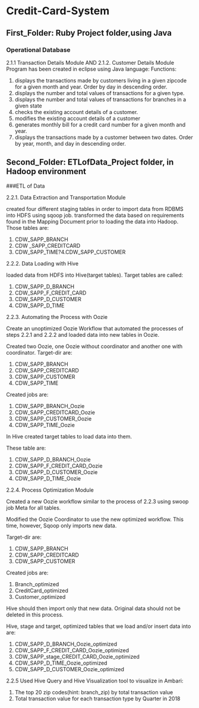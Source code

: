 # Credit-Card-System

## First_Folder: Ruby Project folder,using Java



### Operational Database 

2.1.1 Transaction Details Module AND 2.1.2. Customer Details Module 
Program has been created in eclipse using Java language:
Functions:
1. displays the transactions made by customers living in a given zipcode for a given month and year. Order by day in descending order.
2. displays the number and total values of transactions for a given type. 
3. displays the number and total values of transactions for branches in a given state 
4. checks the existing account details of a customer. 
5. modifies the existing account details of a customer 
6. generates monthly bill for a credit card number for a given month and year. 
7. displays the transactions made by a customer between two dates. Order by year, month, and day in descending order. 

## Second_Folder: ETLofData_Project folder, in Hadoop environment

###ETL of Data 


2.2.1. Data Extraction and Transportation Module 

created four different staging tables in order to import data from RDBMS into HDFS using sqoop job.
transformed the data based on requirements found in the Mapping Document prior to loading the data into Hadoop. 
Those tables are:

1. CDW_SAPP_BRANCH
2. CDW _SAPP_CREDITCARD 
3. CDW_SAPP_TIME?4.CDW_SAPP_CUSTOMER 


2.2.2. Data Loading with Hive 

loaded  data from HDFS into Hive(target tables).
Target tables are called:

1. CDW_SAPP_D_BRANCH
2. CDW_SAPP_F_CREDIT_CARD
3. CDW_SAPP_D_CUSTOMER
4. CDW_SAPP_D_TIME



2.2.3. Automating the Process with Oozie 

Create an unoptimized Oozie Workflow that automated the processes of steps 2.2.1 and 2.2.2 and loaded data into new tables in Oozie. 

Created  two Oozie, one Oozie without coordinator and another one with coordinator.
Target-dir are:

1. CDW_SAPP_BRANCH
2. CDW_SAPP_CREDITCARD
3. CDW_SAPP_CUSTOMER
4. CDW_SAPP_TIME

Created jobs are:

1. CDW_SAPP_BRANCH_Oozie
2. CDW_SAPP_CREDITCARD_Oozie
3. CDW_SAPP_CUSTOMER_Oozie
4. CDW_SAPP_TIME_Oozie

In Hive created target tables to load data into them.

These table are:

1. CDW_SAPP_D_BRANCH_Oozie
2. CDW_SAPP_F_CREDIT_CARD_Oozie
3. CDW_SAPP_D_CUSTOMER_Oozie
4. CDW_SAPP_D_TIME_Oozie


2.2.4. Process Optimization Module 


Created a new Oozie workflow similar to the process of 2.2.3 using swoop job Meta for all tables.

Modified the Oozie Coordinator to use the new optimized workflow.
This time, however, Sqoop only imports new data. 

Target-dir are:

1. CDW_SAPP_BRANCH
2. CDW_SAPP_CREDITCARD
3. CDW_SAPP_CUSTOMER

Created jobs are:

1. Branch_optimized
2. CreditCard_optimized
3. Customer_optimized

Hive should then import only that new data.
Original data should not be deleted in this process. 

Hive, stage and target, optimized tables that we load and/or insert data into are:

1. CDW_SAPP_D_BRANCH_Oozie_optimized
2. CDW_SAPP_F_CREDIT_CARD_Oozie_optimized
3. CDW_SAPP_stage_CREDIT_CARD_Oozie_optimized
4. CDW_SAPP_D_TIME_Oozie_optimized
5. CDW_SAPP_D_CUSTOMER_Oozie_optimized



2.2.5 Used Hive Query and Hive Visualization tool to visualize in Ambari:
1) The top 20 zip codes(hint: branch_zip) by total transaction value 
2) Total transaction value for each transaction type by Quarter in 2018 


